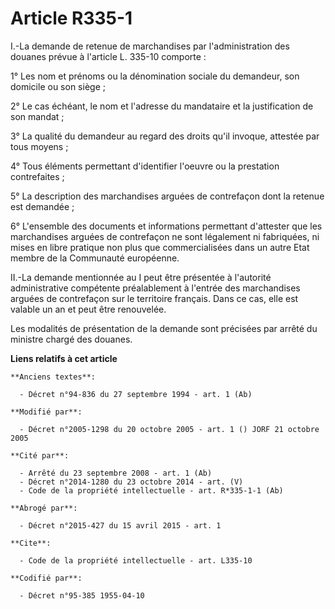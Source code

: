 # Article R335-1

I.-La demande de retenue de marchandises par l'administration des douanes prévue à l'article L. 335-10 comporte : 

1° Les nom et prénoms ou la dénomination sociale du demandeur, son domicile ou son siège ; 

2° Le cas échéant, le nom et l'adresse du mandataire et la justification de son mandat ; 

3° La qualité du demandeur au regard des droits qu'il invoque, attestée par tous moyens ; 

4° Tous éléments permettant d'identifier l'oeuvre ou la prestation contrefaites ; 

5° La description des marchandises arguées de contrefaçon dont la retenue est demandée ; 

6° L'ensemble des documents et informations permettant d'attester que les marchandises arguées de contrefaçon ne sont
légalement ni fabriquées, ni mises en libre pratique non plus que commercialisées dans un autre Etat membre de la Communauté
européenne. 

II.-La demande mentionnée au I peut être présentée à l'autorité administrative compétente préalablement à l'entrée des
marchandises arguées de contrefaçon sur le territoire français. Dans ce cas, elle est valable un an et peut être renouvelée. 

Les modalités de présentation de la demande sont précisées par arrêté du ministre chargé des douanes.

**Liens relatifs à cet article**

	**Anciens textes**:

	  - Décret n°94-836 du 27 septembre 1994 - art. 1 (Ab)

	**Modifié par**:

	  - Décret n°2005-1298 du 20 octobre 2005 - art. 1 () JORF 21 octobre 2005

	**Cité par**:

	  - Arrêté du 23 septembre 2008 - art. 1 (Ab)
	  - Décret n°2014-1280 du 23 octobre 2014 - art. (V)
	  - Code de la propriété intellectuelle - art. R*335-1-1 (Ab)

	**Abrogé par**:

	  - Décret n°2015-427 du 15 avril 2015 - art. 1

	**Cite**:

	  - Code de la propriété intellectuelle - art. L335-10

	**Codifié par**:

	  - Décret n°95-385 1955-04-10
